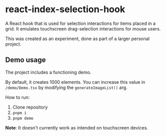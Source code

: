 # react-index-selection-hook

A React hook that is used for selection interactions for items placed in a grid. It emulates touchscreen drag-selection interactions for mouse users.

This was created as an experiment, done as part of a larger personal project.

## Demo usage

The project includes a functioning demo.

By default, it creates 1000 elements. You can increase this value in `/demo/Demo.tsx` by modifying the `generateImageList()` arg.

How to run:

1. Clone repository
2. `pnpm i`
3. `pnpm demo`

**Note**: It doesn't currently work as intended on touchscreen devices.
